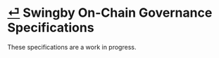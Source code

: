 # [⏎](../readme.md) Swingby On-Chain Governance Specifications

These specifications are a work in progress.
